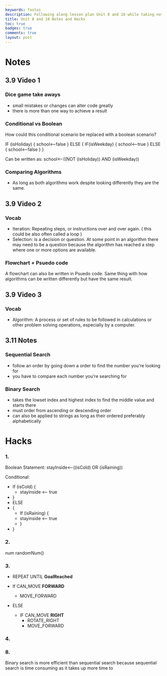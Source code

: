 ```yaml
---
keywords: fastai
description: Following along lesson plan Unit 8 and 10 while taking notes and doing the Hacks.
title: Unit 8 and 10 Notes and Hacks
toc: true 
badges: true
comments: true
layout: post
---
```


# Notes

## 3.9 Video 1

### Dice game take aways

- small mistakes or changes can alter code greatly
- there is more than one way to achieve a result

### Conditional vs Boolean

How could this conditional scenario be replaced with a boolean scenario?

IF (isHoliday)
{
school⟵false
}
ELSE
{
IF(isWeekday)
{
school⟵true
}
ELSE
{
school⟵false
}
}

Can be written as: school⟵((NOT (isHoliday)) AND (isWeekday))

### Comparing Algorithms

- As long as both algorithms work despite looking differently they are the same.


## 3.9 Video 2

### Vocab

- Iteration: Repeating steps, or instructions over and over again. ( this could be also often called a loop )
- Selection: is a decision or question. At some point in an algorithm there may need to be a question because the algorithm has reached a step where one or more options are available.

### Flowchart + Psuedo code

A flowchart can also be written in Psuedo code. Same thing with how algorithms can be written differently but have the same result.

## 3.9 Video 3

### Vocab

- Algorithm: A process or set of rules to be followed in calculations or other problem solving operations, especially by a computer.

## 3.11 Notes

### Sequential Search

- follow an order by going down a order to find the number you're looking for 
- you have to compare each number you're searching for

### Binary Search

- takes the lowset index and highest index to find the middle value and starts there
- must order from ascending or descending order 
- can also be applied to strings as long as their ordered preferably alphabetically

# Hacks

### 1.

Boolean Statement: stayInside⟵((isCold) OR (isRaining))

Conditional:

- If (isCold) {
    - stayinside ⟵ true
- }
- ELSE
- {
    - If (isRaining) {
    - stayinside ⟵ true
    - }
- }

### 2. 

num 
randomNum()

### 3.

- REPEAT UNTIL **GoalReached**

- If CAN_MOVE **FORWARD**
    - MOVE_FORWARD
- ELSE
    - IF CAN_MOVE **RIGHT**
        -  ROTATE_RIGHT
        - MOVE_FORWARD

### 4. 

### 8.

Binary search is more efficient than sequential search because sequential search is time consuming as it takes up more time to 

